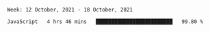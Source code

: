 <!--START_SECTION:waka-->
```text
Week: 12 October, 2021 - 18 October, 2021

JavaScript   4 hrs 46 mins   █████████████████████████   99.80 % 
```
<!--END_SECTION:waka-->
